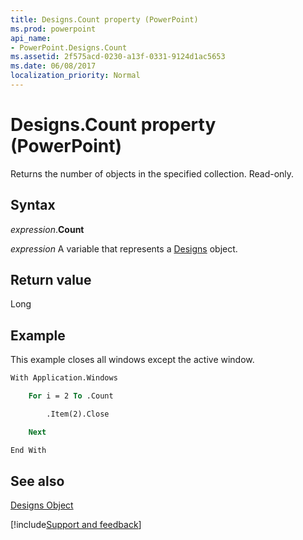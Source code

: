 ```yaml
---
title: Designs.Count property (PowerPoint)
ms.prod: powerpoint
api_name:
- PowerPoint.Designs.Count
ms.assetid: 2f575acd-0230-a13f-0331-9124d1ac5653
ms.date: 06/08/2017
localization_priority: Normal
---
```



# Designs.Count property (PowerPoint)

Returns the number of objects in the specified collection. Read-only.


## Syntax

_expression_.**Count**

_expression_ A variable that represents a [Designs](PowerPoint.Designs.md) object.


## Return value

Long


## Example

This example closes all windows except the active window.


```vb
With Application.Windows

    For i = 2 To .Count

        .Item(2).Close

    Next

End With
```


## See also


[Designs Object](PowerPoint.Designs.md)

[!include[Support and feedback](~/includes/feedback-boilerplate.md)]